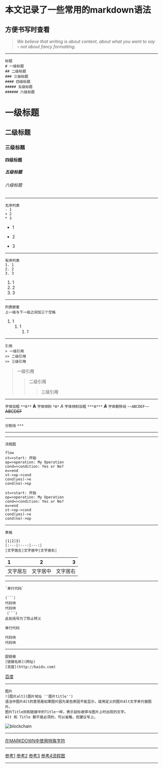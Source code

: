 # 本文记录了一些常用的markdown语法
## 方便书写时查看
> *We* *believe* *that* *writing* *is* *about* *content*, *about* *what* *you* *want* *to* *say* – *not* *about* *fancy* *formatting*.
***
```
标题
# 一级标题
## 二级标题
### 三级标题
#### 四级标题
##### 五级标题
###### 六级标题
```
# 一级标题
## 二级标题
### 三级标题
#### 四级标题
##### 五级标题
###### 六级标题
***
```
无序列表
- 1
+ 2
* 3
```
* 1
- 2
+ 3
***
```
有序列表
1. 1
2. 2
3. 3
```
1. 1
2. 2
3. 3
***
```
列表嵌套
上一级与下一级之间加三个空格
```
1. 1
   1. 1 
      1. 1
***
```
引用
> 一级引用
>> 二级引用
>> 三级引用
```
>一级引用
>>二级引用
>>>三级引用
***
`字体加粗`
`**A**`
**A**
`字体倾斜`
`*A*`
*A*
`字体倾斜加粗`
`***A***`
***A***
`字体删除线`
`~~ABCDEF~~`
~~ABCDEF~~
***
`分割线`
`***`
***
***
`流程图`
```
flow
st=>start: 开始
op=>operation: My Operation
cond=>condition: Yes or No?
e=>end
st->op->cond
cond(yes)->e
cond(no)->op
```

```flow
st=>start: 开始
op=>operation: My Operation
cond=>condition: Yes or No?
e=>end
st->op->cond
cond(yes)->e
cond(no)->op
```
***
`表格`
```
|1|2|3|
|:---|:---:|---:|
|文字居左|文字居中|文字居右|
```
|1|2|3|
|:---|:---:|---:|
|文字居左|文字居中|文字居右|
***
```
`单行代码`

(```）
代码块
代码块
（```)
此处括号为了防止转义
```
`单行代码`
```
代码块
代码块
```
***
```
超链接
[链接名称](网址)
[百度](http://baidu.com)
```
[百度](http://baidu.com)
***
```
图片
![图片alt](图片地址 ''图片title'')
语法中图片Alt的意思是如果图片因为某些原因不能显示，就用定义的图片Alt文字来代替图片。 
图片Title则和链接中的Title一样，表示鼠标悬停与图片上时出现的文字。 
Alt 和 Title 都不是必须的，可以省略，但建议写上。
```
![blockchain](https://ss0.bdstatic.com/70cFvHSh_Q1YnxGkpoWK1HF6hhy/it/u=702257389,1274025419&fm=27&gp=0.jpg "区块链")
***
[在MARKDOWN中使用特殊字符](https://blog.csdn.net/vola9527/article/details/69948411)
***
[参考1](https://www.jianshu.com/p/ebe52d2d468f)
[参考2](https://sspai.com/post/25137)
[参考3](https://blog.csdn.net/qq_40942329/article/details/78724322)
[参考4流程图](https://segmentfault.com/a/1190000006247465)
***

